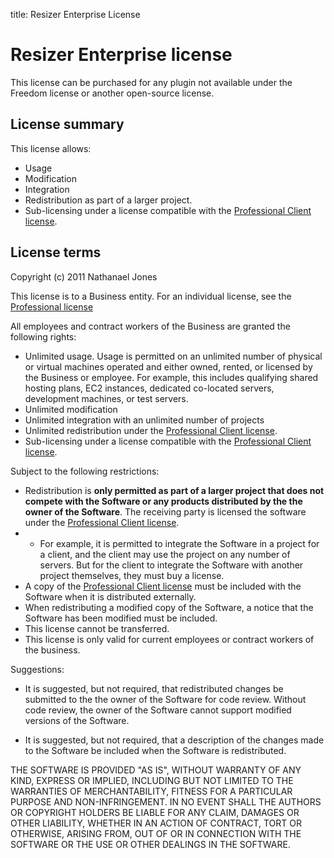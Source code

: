 title: Resizer Enterprise License

# Resizer Enterprise license

This license can be purchased for any plugin not available under the Freedom license or another open-source license.

## License summary

This license allows:

 * Usage
 * Modification
 * Integration
 * Redistribution as part of a larger project.
 * Sub-licensing under a license compatible with the [Professional Client license][proclient].

## License terms

Copyright (c) 2011 Nathanael Jones

This license is to a Business entity. For an individual license, see the [Professional license][pro]

All employees and contract workers of the Business are granted the following rights:

 * Unlimited usage. Usage is permitted on an unlimited number of physical or virtual machines operated and either owned, rented, or licensed by the Business or employee. For example, this includes qualifying shared hosting plans, EC2 instances, dedicated co-located servers, development machines, or test servers.
 * Unlimited modification
 * Unlimited integration with an unlimited number of projects
 * Unlimited redistribution under the [Professional Client license][proclient].
 * Sub-licensing under a license compatible with the [Professional Client license][proclient].

Subject to the following restrictions:

  * Redistribution is **only permitted as part of a larger project that does not compete with the Software or any products distributed by the the owner of the Software**. The receiving party is licensed the software under the [Professional Client license][proclient].
  * * For example, it is permitted to integrate the Software in a project for a client, and the client may use the project on any number of servers. But for the client to integrate the Software with another project themselves, they must buy  a license.
  * A copy of the [Professional Client license][proclient] must be included with the Software when it is distributed externally.
  * When redistributing a modified copy of the Software, a notice that the Software has been modified must be included.
  * This license cannot be transferred.
  * This license is only valid for current employees or contract workers of the business.

Suggestions:

 * It is suggested, but not required, that redistributed changes be submitted to the the owner of the Software for code review. Without code review, the owner of the Software cannot support modified versions of the Software.

 * It is suggested, but not required, that a description of the changes made to the Software be included when the Software is redistributed.

THE SOFTWARE IS PROVIDED "AS IS", WITHOUT WARRANTY OF ANY KIND, EXPRESS OR
IMPLIED, INCLUDING BUT NOT LIMITED TO THE WARRANTIES OF MERCHANTABILITY,
FITNESS FOR A PARTICULAR PURPOSE AND NON-INFRINGEMENT. IN NO EVENT SHALL THE
AUTHORS OR COPYRIGHT HOLDERS BE LIABLE FOR ANY CLAIM, DAMAGES OR OTHER
LIABILITY, WHETHER IN AN ACTION OF CONTRACT, TORT OR OTHERWISE, ARISING FROM,
OUT OF OR IN CONNECTION WITH THE SOFTWARE OR THE USE OR OTHER DEALINGS IN
THE SOFTWARE.

[freedom]: /licenses/freedom  "Resizer Freedom License"
[trial]: /licenses/trial  "Resizer Trial License"
[pro]: /licenses/pro  "Resizer Professional License"
[proclient]: /licenses/proclient  "Resizer Professional Client License"
[enterprise]: /licenses/enterprise  "Resizer Enterprise License"
